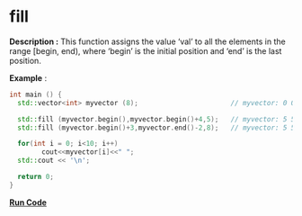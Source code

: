 # fill

**Description :** This function assigns the value ‘val’ to all the elements in the range [begin, end), where ‘begin’ is the initial position and ‘end’ is the last position.

**Example** :

```cpp
int main () {
  std::vector<int> myvector (8);                       // myvector: 0 0 0 0 0 0 0 0

  std::fill (myvector.begin(),myvector.begin()+4,5);   // myvector: 5 5 5 5 0 0 0 0
  std::fill (myvector.begin()+3,myvector.end()-2,8);   // myvector: 5 5 5 8 8 8 0 0

  for(int i = 0; i<10; i++)
    	cout<<myvector[i]<<" ";
  std::cout << '\n';

  return 0;
}
```
**[Run Code](https://rextester.com/NFQAFH70188)**
